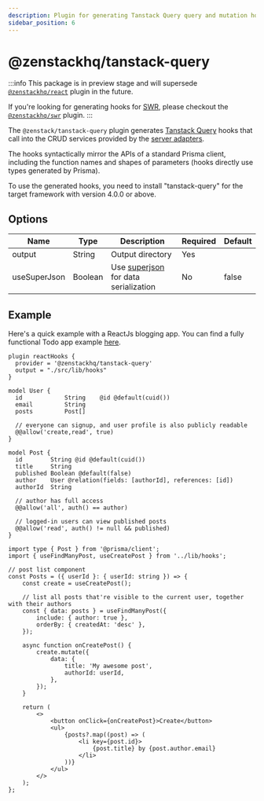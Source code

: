 ```yaml
---
description: Plugin for generating Tanstack Query query and mutation hooks
sidebar_position: 6
---
```


# @zenstackhq/tanstack-query

:::info
This package is in preview stage and will supersede [`@zenstackhq/react`](/docs/reference/plugins/react) plugin in the future.

If you're looking for generating hooks for [SWR](https://swr.vercel.app/), please checkout the [`@zenstackhq/swr`](/docs/reference/plugins/swr) plugin.
:::

The `@zenstack/tanstack-query` plugin generates [Tanstack Query](https://tanstack.com/query/latest) hooks that call into the CRUD services provided by the [server adapters](/docs/category/server-adapters).

The hooks syntactically mirror the APIs of a standard Prisma client, including the function names and shapes of parameters (hooks directly use types generated by Prisma).

To use the generated hooks, you need to install "tanstack-query" for the target framework with version 4.0.0 or above.

## Options

| Name    | Type   | Description                                             | Required | Default |
| ------- | ------ | ------------------------------------------------------- | -------- | ------- |
| output  | String | Output directory                                        | Yes      |         |
| useSuperJson  | Boolean | Use [superjson](https://github.com/blitz-js/superjson) for data serialization                                        | No      | false        |

## Example

Here's a quick example with a ReactJs blogging app. You can find a fully functional Todo app example [here](https://github.com/zenstackhq/sample-todo-nextjs-tanstack).

```prisma title='/schema.zmodel'
plugin reactHooks {
  provider = '@zenstackhq/tanstack-query'
  output = "./src/lib/hooks"
}

model User {
  id            String    @id @default(cuid())
  email         String
  posts         Post[]

  // everyone can signup, and user profile is also publicly readable
  @@allow('create,read', true)
}

model Post {
  id        String @id @default(cuid())
  title     String
  published Boolean @default(false)
  author    User @relation(fields: [authorId], references: [id])
  authorId  String

  // author has full access
  @@allow('all', auth() == author)

  // logged-in users can view published posts
  @@allow('read', auth() != null && published)
}
```

```tsx title='/src/components/posts.tsx'
import type { Post } from '@prisma/client';
import { useFindManyPost, useCreatePost } from '../lib/hooks';

// post list component
const Posts = ({ userId }: { userId: string }) => {
    const create = useCreatePost();

    // list all posts that're visible to the current user, together with their authors
    const { data: posts } = useFindManyPost({
        include: { author: true },
        orderBy: { createdAt: 'desc' },
    });

    async function onCreatePost() {
        create.mutate({
            data: {
                title: 'My awesome post',
                authorId: userId,
            },
        });
    }

    return (
        <>
            <button onClick={onCreatePost}>Create</button>
            <ul>
                {posts?.map((post) => (
                    <li key={post.id}>
                        {post.title} by {post.author.email}
                    </li>
                ))}
            </ul>
        </>
    );
};
```
